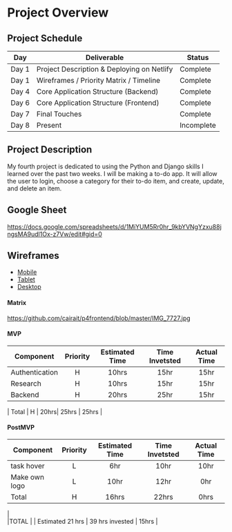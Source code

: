# Project Overview

## Project Schedule


|  Day | Deliverable | Status
|---|---| ---|
|Day 1| Project Description & Deploying on Netlify | Complete
|Day 1| Wireframes / Priority Matrix / Timeline | Complete
|Day 4| Core Application Structure (Backend) | Complete
|Day 6| Core Application Structure (Frontend) | Complete
|Day 7| Final Touches | Complete
|Day 8| Present | Incomplete


## Project Description

My fourth project is dedicated to using the Python and Django skills I learned over the past two weeks. I will be making a to-do app. It will allow the user to login, choose a category for their to-do item, and create, update, and delete an item.

## Google Sheet

https://docs.google.com/spreadsheets/d/1MiYUM5Rr0hr_9kbYVNgYzxu88jngsMA9udl1Ox-z7Vw/edit#gid=0

## Wireframes

- [Mobile](https://github.com/cairait/p4frontend/blob/master/image0%20(5).jpeg)
- [Tablet](https://github.com/cairait/p4frontend/blob/master/image1%20(3).jpeg)
- [Desktop](https://github.com/cairait/p4frontend/blob/master/image2%20(1).jpeg)

#### Matrix 

https://github.com/cairait/p4frontend/blob/master/IMG_7727.jpg

#### MVP
| Component | Priority | Estimated Time | Time Invetsted | Actual Time |
| --- | :---: |  :---: | :---: | :---: |
| Authentication | H | 10hrs| 15hr | 15hr |
| Research | H | 10hrs| 15hr | 15hr |
| Backend | H | 20hrs| 25hr | 15hr |


| Total | H | 20hrs| 25hrs | 25hrs |

#### PostMVP
| Component | Priority | Estimated Time | Time Invetsted | Actual Time |
| --- | :---: |  :---: | :---: | :---: |
| task hover | L | 6hr | 10hr | 10hr|
| Make own logo | L | 10hr | 12hr | 0hr|
| Total | H | 16hrs| 22hrs | 0hrs |


|				
|TOTAL |	| Estimated 21 hrs	| 39 hrs invested |	15hrs |   
